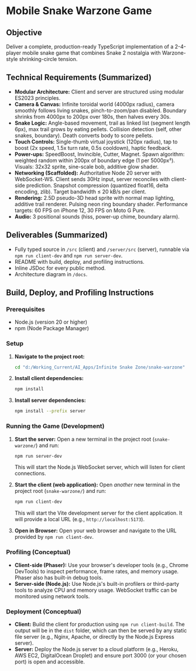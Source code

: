 # Mobile Snake Warzone Game

## Objective

Deliver a complete, production-ready TypeScript implementation of a 2-4-player mobile snake game that combines Snake 2 nostalgia with Warzone-style shrinking-circle tension.

## Technical Requirements (Summarized)

*   **Modular Architecture:** Client and server are structured using modular ES2023 principles.
*   **Camera & Canvas:** Infinite toroidal world (4000px radius), camera smoothly follows living snakes, pinch-to-zoom/pan disabled. Boundary shrinks from 4000px to 200px over 180s, then halves every 30s.
*   **Snake Logic:** Angle-based movement, trail as linked list (segment length 6px), max trail grows by eating pellets. Collision detection (self, other snakes, boundary). Death converts body to score pellets.
*   **Touch Controls:** Single-thumb virtual joystick (120px radius), tap to boost (2x speed, 1.5x turn rate, 0.5s cooldown), haptic feedback.
*   **Power-ups:** SpeedBoost, Invincible, Cutter, Magnet. Spawn algorithm: weighted random within 200px of boundary edge (1 per 5000px²). Visuals: 32x32 sprite, sine-scale bob, additive glow shader.
*   **Networking (Scaffolded):** Authoritative Node 20 server with WebSocket-WS. Client sends 30Hz input, server reconciles with client-side prediction. Snapshot compression (quantized float16, delta encoding, zlib). Target bandwidth ≤ 20 kB/s per client.
*   **Rendering:** 2.5D pseudo-3D head sprite with normal map lighting, additive trail renderer. Pulsing neon ring boundary shader. Performance targets: 60 FPS on iPhone 12, 30 FPS on Moto G Pure.
*   **Audio:** 3 positional sounds (hiss, power-up chime, boundary alarm).

## Deliverables (Summarized)

*   Fully typed source in `/src` (client) and `/server/src` (server), runnable via `npm run client-dev` and `npm run server-dev`.
*   README with build, deploy, and profiling instructions.
*   Inline JSDoc for every public method.
*   Architecture diagram in `/docs`.

## Build, Deploy, and Profiling Instructions

### Prerequisites

*   Node.js (version 20 or higher)
*   npm (Node Package Manager)

### Setup

1.  **Navigate to the project root:**
    ```bash
    cd "d:/Working_Current/AI_Apps/Infinite Snake Zone/snake-warzone"
    ```
2.  **Install client dependencies:**
    ```bash
    npm install
    ```
3.  **Install server dependencies:**
    ```bash
    npm install --prefix server
    ```

### Running the Game (Development)

1.  **Start the server:**
    Open a new terminal in the project root (`snake-warzone/`) and run:
    ```bash
    npm run server-dev
    ```
    This will start the Node.js WebSocket server, which will listen for client connections.

2.  **Start the client (web application):**
    Open *another* new terminal in the project root (`snake-warzone/`) and run:
    ```bash
    npm run client-dev
    ```
    This will start the Vite development server for the client application. It will provide a local URL (e.g., `http://localhost:5173`).

3.  **Open in Browser:**
    Open your web browser and navigate to the URL provided by `npm run client-dev`.

### Profiling (Conceptual)

*   **Client-side (Phaser):** Use your browser's developer tools (e.g., Chrome DevTools) to inspect performance, frame rates, and memory usage. Phaser also has built-in debug tools.
*   **Server-side (Node.js):** Use Node.js's built-in profilers or third-party tools to analyze CPU and memory usage. WebSocket traffic can be monitored using network tools.

### Deployment (Conceptual)

*   **Client:** Build the client for production using `npm run client-build`. The output will be in the `dist` folder, which can then be served by any static file server (e.g., Nginx, Apache, or directly by the Node.js Express server).
*   **Server:** Deploy the Node.js server to a cloud platform (e.g., Heroku, AWS EC2, DigitalOcean Droplet) and ensure port 3000 (or your chosen port) is open and accessible.
